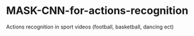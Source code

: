 # MASK-CNN-for-actions-recognition
Actions recognition in sport videos (football, basketball, dancing ect)
